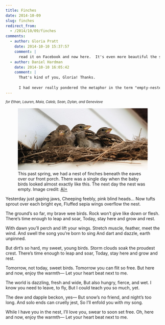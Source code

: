 ```yaml
---
title: Finches
date: 2014-10-09
slug: finches
redirect_from:
  - /2014/10/09/finches
comments:
  - author: Gloria Pratt
    date: 2014-10-10 15:37:57
    comment: |
      read it on Facebook and now here.  It's even more beautiful the second time around.
  - author: Daniel Hardman
    date: 2014-10-10 16:05:42
    comment: |
      That's kind of you, Gloria! Thanks.
      
      I had never really pondered the metaphor in the term "empty-nester" until recently. Now I find that it has a lot of rich layers to it, some happy and some sad. Parenthood continues to stretch and surprise me.
---
```

<p style="font-size:80%;font-style:italic;">for Ethan, Lauren, Maia, Caleb, Sean, Dylan, and Genevieve</p>

<figure><img src="assets/finches.jpg" /><figcaption>This past spring, we had a nest of finches beneath the eaves over our front porch. There was a single day when the baby birds looked almost exactly like this. The next day the nest was empty. Image credit: <a href="ai-art.md">AI+</a></figcaption></figure>

<p class="poetry">Yesterday just gaping jaws,
Cheeping feebly, pink blind heads...
Now tufts sprout over each bright eye,
Fluffed sepia wings overflow the nest.

The ground’s so far, my brave wee birds.
Rock won’t give like down or flesh.
There’s time enough to leap and soar,
Today, stay here and grow and rest.

With dawn you’ll perch and lift your wings.
Stretch muscle, feather, meet the wind.
And swell the song you’re born to sing
And dart and dazzle, earth unpinned.

But dirt’s so hard, my sweet, young birds.
Storm clouds soak the proudest crest.
There’s time enough to leap and soar,
Today, stay here and grow and rest.

Tomorrow, not today, sweet birds.
Tomorrow you can flit so free.
But here and now, enjoy the warmth&mdash;
Let your heart beat next to me.

The world is dazzling, fresh and wide,
But also hungry, fierce, and wet.
I know you need to leave, to fly,
But I could teach you so much, yet.

The dew and dapple beckon, yes&mdash;
But snow’s no friend, and night’s too long.
And solo ends can cruelly jest,
So I’ll enfold you with my song.

While I have you in the nest,
I’ll love you, swear to soon set free.
Oh, here and now, enjoy the warmth&mdash;
Let your heart beat next to me.</p>
